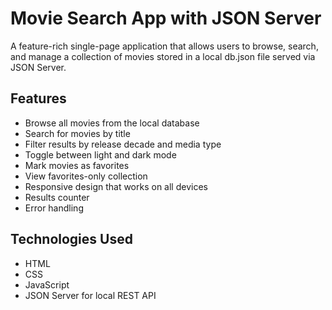# Movie Search App with JSON Server

A feature-rich single-page application that allows users to browse, search, and manage a collection of movies stored in a local db.json file served via JSON Server.

## Features

- Browse all movies from the local database
- Search for movies by title
- Filter results by release decade and media type
- Toggle between light and dark mode 
- Mark movies as favorites 
- View favorites-only collection
- Responsive design that works on all devices
- Results counter
- Error handling

## Technologies Used

- HTML
- CSS 
- JavaScript
- JSON Server for local REST API
